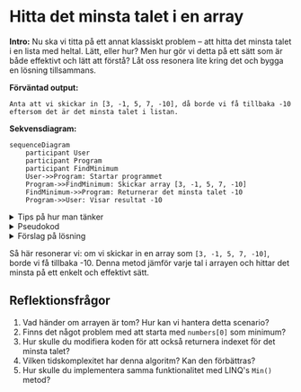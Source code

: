 # Hitta det minsta talet i en array

**Intro:**
Nu ska vi titta på ett annat klassiskt problem – att hitta det minsta talet i en lista med heltal. Lätt, eller hur? Men hur gör vi detta på ett sätt som är både effektivt och lätt att förstå? Låt oss resonera lite kring det och bygga en lösning tillsammans.

**Förväntad output:**
```text
Anta att vi skickar in [3, -1, 5, 7, -10], då borde vi få tillbaka -10 eftersom det är det minsta talet i listan.
```

**Sekvensdiagram:**
```mermaid
sequenceDiagram
    participant User
    participant Program
    participant FindMinimum
    User->>Program: Startar programmet
    Program->>FindMinimum: Skickar array [3, -1, 5, 7, -10]
    FindMinimum->>Program: Returnerar det minsta talet -10
    Program->>User: Visar resultat -10
```

<details>
  <summary>Tips på hur man tänker</summary>

  Okej, jag har en lista med tal, och jag vill veta vilket som är det minsta. Hur gör jag bäst för att hitta det? Kanske jag ska börja med att anta att det första talet är det minsta och sedan gå igenom resten av listan och jämföra varje tal med det jag har antagit. Om jag hittar ett tal som är mindre än mitt "nuvarande minsta", byter jag ut det. På så sätt kan jag hålla reda på det minsta talet medan jag loopar genom listan.

  Eller ska jag försöka med någon annan strategi? Nej, att bara jämföra alla tal känns som det mest direkta sättet att lösa problemet. Låt oss göra det!
</details>

<details>
  <summary>Pseudokod</summary>

  ```
  Starta en metod som tar in en array av heltal.
  Anta att det första talet är det minsta.
  Loopa genom arrayen.
    Om du hittar ett tal som är mindre än det nuvarande minsta, uppdatera det minsta.
  Returnera det minsta talet.
  ```
</details>

<details>
  <summary>Förslag på lösning</summary>

**Kodexempel:**

```csharp
using System;

class Program
{
    static void Main()
    {
        int[] numbers = { 3, -1, 5, 7, -10 };  // Vår test-array
        int result = FindMinimum(numbers);
        Console.WriteLine(result);  // Förväntat output: -10
    }

    // Denna metod hittar det minsta talet i en array.
    static int FindMinimum(int[] numbers)
    {
        int min = numbers[0];  // Anta att det första talet är det minsta.

        // Loopa genom varje tal i arrayen.
        foreach (int number in numbers)
        {
            if (number < min)  // Om talet är mindre än det nuvarande minsta...
            {
                min = number;  // Uppdatera det minsta.
            }
        }

        return min;  // Returnera det minsta talet.
    }
}
```

</details>

Så här resonerar vi: om vi skickar in en array som `[3, -1, 5, 7, -10]`, borde vi få tillbaka -10. Denna metod jämför varje tal i arrayen och hittar det minsta på ett enkelt och effektivt sätt.

## Reflektionsfrågor

1. Vad händer om arrayen är tom? Hur kan vi hantera detta scenario?
2. Finns det något problem med att starta med `numbers[0]` som minimum?
3. Hur skulle du modifiera koden för att också returnera indexet för det minsta talet?
4. Vilken tidskomplexitet har denna algoritm? Kan den förbättras?
5. Hur skulle du implementera samma funktionalitet med LINQ's `Min()` metod?
